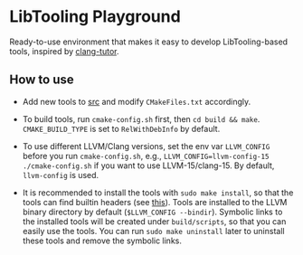 # LibTooling Playground

Ready-to-use environment that makes it easy to develop LibTooling-based tools, inspired by [clang-tutor](https://github.com/banach-space/clang-tutor).

## How to use

- Add new tools to [src](./src) and modify `CMakeFiles.txt` accordingly.

- To build tools, run `cmake-config.sh` first, then `cd build && make`. `CMAKE_BUILD_TYPE` is set to `RelWithDebInfo` by default.

- To use different LLVM/Clang versions, set the env var `LLVM_CONFIG` before you run `cmake-config.sh`,
e.g., `LLVM_CONFIG=llvm-config-15 ./cmake-config.sh` if you want to use LLVM-15/clang-15. By default,
`llvm-config` is used.

- It is recommended to install the tools with `sudo make install`, so that the tools can find builtin headers (see [this](https://clang.llvm.org/docs/LibTooling.html#builtin-includes)). Tools are installed to the LLVM binary directory by default (`$LLVM_CONFIG --bindir`). Symbolic links to the installed tools will be created under `build/scripts`, so that you can easily use the tools. You can run `sudo make uninstall` later to uninstall these tools and remove the symbolic links.